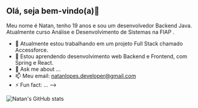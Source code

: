 ## Olá, seja bem-vindo(a)👋

Meu nome é Natan, tenho 19 anos e sou um desenvolvedor Backend Java. Atualmente
curso Análise e Desenvolvimento de Sistemas na FIAP
.

- 🔭 Atualmente estou trabalhando em um projeto Full Stack chamado Accessforce.
- 🌱 Estou aprendendo desenvolvimento web Backend e Frontend, com Spring e React.
- 💬 Ask me about ...
- 📫 Meu email: natanlopes.developer@gmail.com 
- ⚡ Fun fact: ...
-->

![Natan's GitHub stats](https://github-readme-stats.vercel.app/api?username=natanjrl&hide=contribs&theme=gruvbox)



